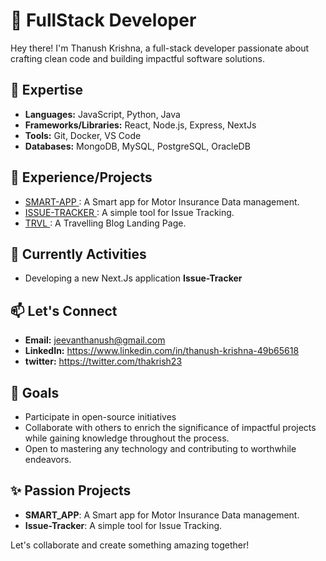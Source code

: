 # 🌟 FullStack Developer

Hey there! I'm Thanush Krishna, a full-stack developer passionate about crafting clean code and building impactful software solutions.

## 🚀 Expertise

- **Languages:** JavaScript, Python, Java
- **Frameworks/Libraries:** React, Node.js, Express, NextJs
- **Tools:** Git, Docker, VS Code
- **Databases:** MongoDB, MySQL, PostgreSQL, OracleDB

## 💼 Experience/Projects

- <a href=https://github.com/ThanushKrishna/smart> SMART-APP </a>: A Smart app for Motor Insurance Data management.
- <a href=https://github.com/ThanushKrishna/issue-tracker> ISSUE-TRACKER </a>: A simple tool for Issue Tracking.
- <a href=https://github.com/ThanushKrishna/trvl> TRVL </a>: A Travelling Blog Landing Page.

## 🌱 Currently Activities

- Developing a new Next.Js application **Issue-Tracker**

## 📫 Let's Connect

- **Email:** jeevanthanush@gmail.com
- **LinkedIn:** https://www.linkedin.com/in/thanush-krishna-49b65618
- **twitter:** https://twitter.com/thakrish23

## 🎯 Goals

- Participate in open-source initiatives
- Collaborate with others to enrich the significance of impactful projects while gaining knowledge throughout the process.
- Open to mastering any technology and contributing to worthwhile endeavors.

## ✨ Passion Projects

- **SMART_APP**: A Smart app for Motor Insurance Data management.
- **Issue-Tracker**: A simple tool for Issue Tracking.

Let's collaborate and create something amazing together!
